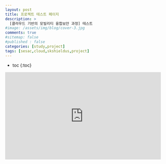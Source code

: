 ```yaml
---
layout: post
title: 프로젝트 테스트 페이지
description: >
  [클라우드 기반의 모빌리티 융합보안 과정] 테스트
#image: /assets/img/blog/cover-3.jpg
comments: true
#sitemap: false
#published : false
categories: [study,project]
tags: [sesac,cloud,skshieldus,project]
---
```

* toc
{:toc}

<style>.embed-container { position: relative; padding-bottom: 56.25%; height: 0; overflow: hidden; max-width: 100%; } .embed-container iframe, .embed-container object, .embed-container embed { position: absolute; top: 0; left: 0; width: 100%; height: 100%; }</style><div class='embed-container'><iframe src='https://www.youtube.com/embed/svXlsnzTli0' frameborder='0' allowfullscreen></iframe></div>